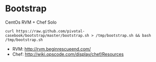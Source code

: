 Bootstrap
=========

CentOs RVM + Chef Solo

    curl https://raw.github.com/pivotal-casebook/bootstrap/master/bootstrap.sh > /tmp/bootstrap.sh && bash /tmp/bootstrap.sh

* RVM: http://rvm.beginrescueend.com/
* Chef: http://wiki.opscode.com/display/chef/Resources
